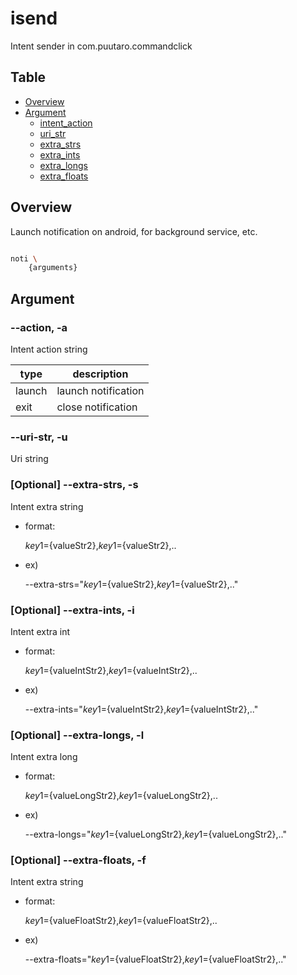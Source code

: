 # isend

Intent sender in com.puutaro.commandclick


Table
-----------------
* [Overview](#overview)
* [Argument](#argument)
  * [intent_action](#intent_action)
  * [uri_str](#uri_str)
  * [extra_strs](#extra_strs)
  * [extra_ints](#extra_ints)
  * [extra_longs](#extra_longs)
  * [extra_floats](#extra_floats)
  

## Overview

Launch notification on android, for background service, etc.


```sh.sh

noti \
	{arguments}
```

## Argument

### --action, -a <a id="intent_action"></a>

Intent action string

| type | description |
| ------ | -------|
| launch | launch notification |
| exit | close notification |

### --uri-str, -u <a id="uri_str"></a>

Uri string

### [Optional] --extra-strs, -s <a id="extra_strs"></a>

Intent extra string

- format:

  ${key1}=${valueStr2},${key1}=${valueStr2},..

- ex)

  --extra-strs="${key1}=${valueStr2},${key1}=${valueStr2},.."

### [Optional] --extra-ints, -i <a id="extra_ints"></a>

Intent extra int

- format:

  ${key1}=${valueIntStr2},${key1}=${valueIntStr2},..

- ex)

  --extra-ints="${key1}=${valueIntStr2},${key1}=${valueIntStr2},.."

### [Optional] --extra-longs, -l <a id="extra_longs"></a>

Intent extra long

- format:

  ${key1}=${valueLongStr2},${key1}=${valueLongStr2},..

- ex)

  --extra-longs="${key1}=${valueLongStr2},${key1}=${valueLongStr2},.."

### [Optional] --extra-floats, -f <a id="extra_floats"></a>

Intent extra string

- format:

  ${key1}=${valueFloatStr2},${key1}=${valueFloatStr2},..

- ex)   

  --extra-floats="${key1}=${valueFloatStr2},${key1}=${valueFloatStr2},.."


